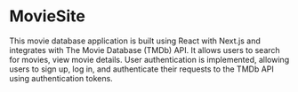 # MovieSite
This movie database application is built using React with Next.js and integrates with The Movie Database (TMDb) API. It allows users to search for movies, view movie details. User authentication is implemented, allowing users to sign up, log in, and authenticate their requests to the TMDb API using authentication tokens.

